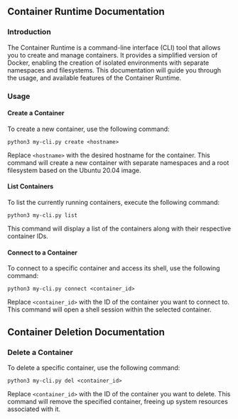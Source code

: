 ## Container Runtime Documentation

### Introduction
The Container Runtime is a command-line interface (CLI) tool that allows you to create and manage containers. It provides a simplified version of Docker, enabling the creation of isolated environments with separate namespaces and filesystems. This documentation will guide you through the usage, and available features of the Container Runtime.

### Usage

#### Create a Container
To create a new container, use the following command:
```
python3 my-cli.py create <hostname>
```
Replace `<hostname>` with the desired hostname for the container. This command will create a new container with separate namespaces and a root filesystem based on the Ubuntu 20.04 image.

#### List Containers
To list the currently running containers, execute the following command:
```
python3 my-cli.py list
```

This command will display a list of the containers along with their respective container IDs.

#### Connect to a Container
To connect to a specific container and access its shell, use the following command:
```
python3 my-cli.py connect <container_id>
```
Replace `<container_id>` with the ID of the container you want to connect to. This command will open a shell session within the selected container.

## Container Deletion Documentation

### Delete a Container
To delete a specific container, use the following command:
```
python3 my-cli.py del <container_id>
```
Replace `<container_id>` with the ID of the container you want to delete. This command will remove the specified container, freeing up system resources associated with it.
